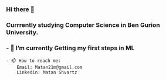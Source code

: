 ### Hi there 👋
### Currrently studying Computer Science in Ben Gurion University.
### - 🌱 I’m currently Getting my first steps in ML
    - 📫 How to reach me: 
        Email: Matan21m@gmail.com
        Linkedin: Matan Shvartz

<!--
**matanShvartz/matanShvartz** is a ✨ _special_ ✨ repository because its `README.md` (this file) appears on your GitHub profile.




-->
